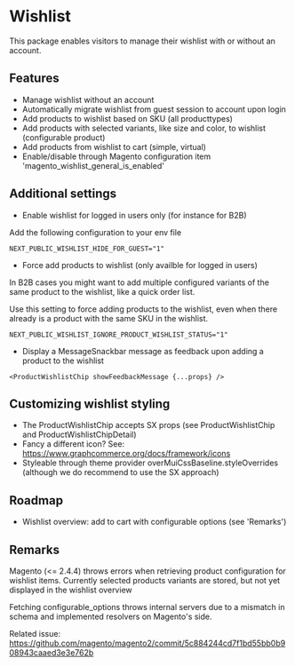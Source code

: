 # Wishlist

This package enables visitors to manage their wishlist with or without an
account.

## Features

- Manage wishlist without an account
- Automatically migrate wishlist from guest session to account upon login
- Add products to wishlist based on SKU (all producttypes)
- Add products with selected variants, like size and color, to wishlist
  (configurable product)
- Add products from wishlist to cart (simple, virtual)
- Enable/disable through Magento configuration item
  'magento_wishlist_general_is_enabled'

## Additional settings

- Enable wishlist for logged in users only (for instance for B2B)

Add the following configuration to your env file

```
NEXT_PUBLIC_WISHLIST_HIDE_FOR_GUEST="1"
```

- Force add products to wishlist (only availble for logged in users)

In B2B cases you might want to add multiple configured variants of the same
product to the wishlist, like a quick order list.

Use this setting to force adding products to the wishlist, even when there
already is a product with the same SKU in the wishlist.

```
NEXT_PUBLIC_WISHLIST_IGNORE_PRODUCT_WISHLIST_STATUS="1"
```

- Display a MessageSnackbar message as feedback upon adding a product to the
  wishlist

```
<ProductWishlistChip showFeedbackMessage {...props} />
```

## Customizing wishlist styling

- The ProductWishlistChip accepts SX props (see ProductWishlistChip and
  ProductWishlistChipDetail)
- Fancy a different icon? See:
  https://www.graphcommerce.org/docs/framework/icons
- Styleable through theme provider overMuiCssBaseline.styleOverrides (although
  we do recommend to use the SX approach)

## Roadmap

- Wishlist overview: add to cart with configurable options (see 'Remarks')

## Remarks

Magento (<= 2.4.4) throws errors when retrieving product configuration for
wishlist items. Currently selected products variants are stored, but not yet
displayed in the wishlist overview

Fetching configurable_options throws internal servers due to a mismatch in
schema and implemented resolvers on Magento's side.

Related issue:
https://github.com/magento/magento2/commit/5c884244cd7f1bd55bb0b908943caaed3e3e762b
